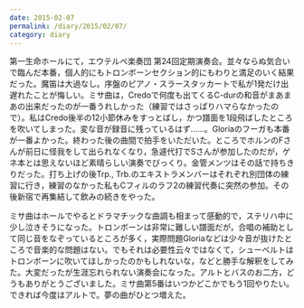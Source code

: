```yaml
---
date: 2015-02-07
permalink: /diary/2015/02/07/
category: diary
---
```


第一生命ホールにて，エウテルペ楽奏団 第24回定期演奏会。並々ならぬ気合いで臨んだ本番，個人的にもトロンボーンセクション的にもわりと満足のいく結果だった。魔笛は大過なし。序盤のピアノ・スラースタッカートで私が1発だけ出遅れたことが悔しい。ミサ曲は，Credoで何度も出てくるC-durの和音がまあまあの出来だったのが一番うれしかった（練習ではさっぱりハマらなかったので）。私はCredo後半の12小節休みをすっとばし，かつ譜面を1段飛ばしたところを吹いてしまった。変な音が録音に残っているはず……。Gloriaのフーガも本番が一番よかった。終わった後の曲間で拍手をいただいた。ところでホルンのFさんが前日に怪我をして出られなくなり，急遽代打でSさんが参加したのだが，ゲネ本とは思えないほど素晴らしい演奏でびっくり。金管メンツはその話で持ちきりだった。打ち上げの後Trp., Trb.のエキストラメンバーはそれぞれ別団体の練習に行き，練習のなかった私もCフィルのラフ2の練習代奏に突然の参加。その後新宿で再集結して飲みの続きをやった。

ミサ曲はホールでやるとドラマチックな曲調も相まって感動的で，ステリハ中に少し泣きそうになった。トロンボーンは非常に難しい譜面だが，合唱の補助として同じ音をなぞっているところが多く，実際問題Gloriaなどは少々音が抜けたところで音楽的な問題はない。でもそれは必要性云々ではなくて，シューベルトはトロンボーンに吹いてほしかったのかもしれないな，などと勝手な解釈をしてみた。大変だったが生涯忘れられない演奏会になった。アルトとバスのお二方，どうもありがとうございました。ミサ曲第5番はいつかどこかでもう1回やりたい。できれば今度はアルトで。夢の曲がひとつ増えた。